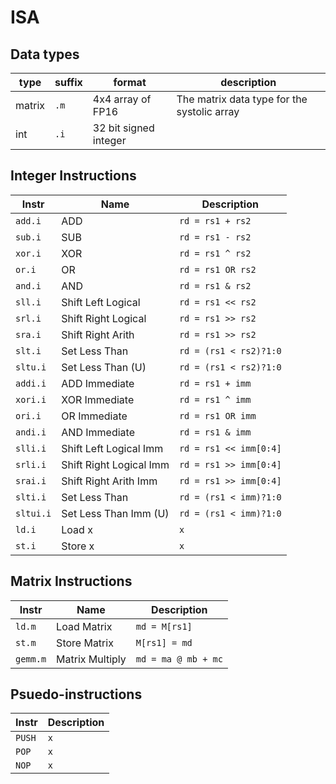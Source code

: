# ISA
## Data types
| type | suffix | format | description
| ---- | ------ | ------ | -----------
| matrix | `.m` | 4x4 array of FP16 | The matrix data type for the systolic array
| int | `.i` | 32 bit signed integer | 

## Integer Instructions
| Instr | Name | Description | 
| ----- | ---- | ----------- | 
| `add.i` | ADD | `rd = rs1 + rs2` | 
| `sub.i` | SUB | `rd = rs1 - rs2` | 
| `xor.i` | XOR | `rd = rs1 ^ rs2` |
| `or.i` | OR | `rd = rs1 OR rs2` |
| `and.i` | AND | `rd = rs1 & rs2` | 
| `sll.i` | Shift Left Logical | `rd = rs1 << rs2` |
| `srl.i` |Shift Right Logical | `rd = rs1 >> rs2` |
| `sra.i` |Shift Right Arith | `rd = rs1 >> rs2` |
| `slt.i` |Set Less Than | `rd = (rs1 < rs2)?1:0` |
| `sltu.i` | Set Less Than (U) | `rd = (rs1 < rs2)?1:0` |
| `addi.i` | ADD Immediate | `rd = rs1 + imm` | 
| `xori.i` | XOR Immediate | `rd = rs1 ^ imm` |
| `ori.i` | OR Immediate | `rd = rs1 OR imm` |
| `andi.i` | AND Immediate | `rd = rs1 & imm` | 
| `slli.i` | Shift Left Logical Imm| `rd = rs1 << imm[0:4]` |
| `srli.i` |Shift Right Logical Imm| `rd = rs1 >> imm[0:4]` |
| `srai.i` |Shift Right Arith Imm| `rd = rs1 >> imm[0:4]` |
| `slti.i` |Set Less Than | `rd = (rs1 < imm)?1:0` |
| `sltui.i` | Set Less Than Imm (U) | `rd = (rs1 < imm)?1:0` |
| `ld.i` | Load x| `x` | 
| `st.i` | Store x | `x` | 

## Matrix Instructions
| Instr | Name | Description | 
| ----- | ---- | ----------- | 
| `ld.m` | Load Matrix | `md = M[rs1]` | 
| `st.m` | Store Matrix | `M[rs1] = md` | 
| `gemm.m` | Matrix Multiply | `md = ma @ mb + mc` | 

## Psuedo-instructions
| Instr | Description | 
| ----- | ----------- | 
| `PUSH` | `x` | 
| `POP` | `x` | 
| `NOP` | `x` | 
